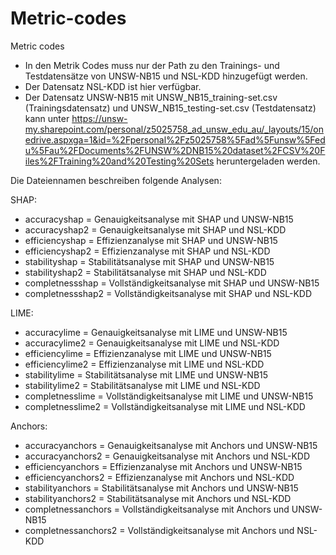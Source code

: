 # Metric-codes
Metric codes

- In den Metrik Codes muss nur der Path zu den Trainings- und Testdatensätze von UNSW-NB15 und NSL-KDD hinzugefügt werden.
- Der Datensatz NSL-KDD ist hier verfügbar.
- Der Datensatz UNSW-NB15 mit UNSW_NB15_training-set.csv (Trainingsdatensatz) und UNSW_NB15_testing-set.csv (Testdatensatz) kann unter https://unsw-my.sharepoint.com/personal/z5025758_ad_unsw_edu_au/_layouts/15/onedrive.aspxga=1&id=%2Fpersonal%2Fz5025758%5Fad%5Funsw%5Fedu%5Fau%2FDocuments%2FUNSW%2DNB15%20dataset%2FCSV%20Files%2FTraining%20and%20Testing%20Sets
heruntergeladen werden. 

Die Dateiennamen beschreiben folgende Analysen:

SHAP:
- accuracyshap = Genauigkeitsanalyse mit SHAP und UNSW-NB15
- accuracyshap2 = Genauigkeitsanalyse mit SHAP und NSL-KDD
- efficiencyshap = Effizienzanalyse mit SHAP und UNSW-NB15
- efficiencyshap2 = Effizienzanalyse mit SHAP und NSL-KDD
- stabilityshap = Stabilitätsanalyse mit SHAP und UNSW-NB15
- stabilityshap2 = Stabilitätsanalyse mit SHAP und NSL-KDD
- completnessshap = Vollständigkeitsanalyse mit SHAP und UNSW-NB15
- completnessshap2 = Vollständigkeitsanalyse mit SHAP und NSL-KDD

LIME:
- accuracylime = Genauigkeitsanalyse mit LIME und UNSW-NB15
- accuracylime2 = Genauigkeitsanalyse mit LIME und NSL-KDD
- efficiencylime = Effizienzanalyse mit LIME und UNSW-NB15
- efficiencylime2 = Effizienzanalyse mit LIME und NSL-KDD
- stabilitylime = Stabilitätsanalyse mit LIME und UNSW-NB15
- stabilitylime2 = Stabilitätsanalyse mit LIME und NSL-KDD
- completnesslime = Vollständigkeitsanalyse mit LIME und UNSW-NB15
- completnesslime2 = Vollständigkeitsanalyse mit LIME und NSL-KDD

Anchors:
- accuracyanchors = Genauigkeitsanalyse mit Anchors und UNSW-NB15
- accuracyanchors2 = Genauigkeitsanalyse mit Anchors und NSL-KDD
- efficiencyanchors = Effizienzanalyse mit Anchors und UNSW-NB15
- efficiencyanchors2 = Effizienzanalyse mit Anchors und NSL-KDD
- stabilityanchors = Stabilitätsanalyse mit Anchors und UNSW-NB15
- stabilityanchors2 = Stabilitätsanalyse mit Anchors und NSL-KDD
- completnessanchors = Vollständigkeitsanalyse mit Anchors und UNSW-NB15
- completnessanchors2 = Vollständigkeitsanalyse mit Anchors und NSL-KDD


